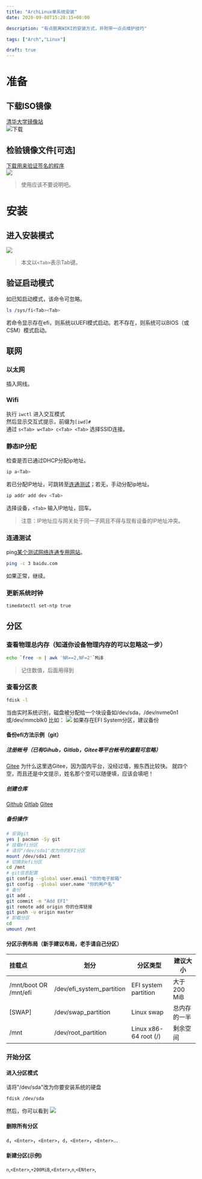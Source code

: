 ```yaml
---
title: "ArchLinux单系统安装"
date: 2020-09-08T15:28:15+08:00

description: "有点脱离WIKI的安装方式，并附带一点点维护技巧"

tags: ["Arch","Linux"]

draft: true
---
```


# 准备  

## 下载ISO镜像

[清华大学镜像站](https://mirrors.tuna.tsinghua.edu.cn/archlinux/iso)  
![下载](https://cdn.jsdelivr.net/gh/LiHua-Official/pic/2020-09-08_18-44.png)

## 检验镜像文件[可选]  

[下载用来验证签名的程序](https://www.gnupg.org/download/index.html#sec-1-2)  
![](https://cdn.jsdelivr.net/gh/LiHua-Official/pic/2020-09-08_18-55.png)
> 使用应该不要说明吧。

# 安装

## 进入安装模式

![](https://cdn.jsdelivr.net/gh/LiHua-Official/pic/Arch%20Linux-2020-09-09-07-36-12.png)
> 本文以`<Tab>`表示Tab键。

## 验证启动模式

如已知启动模式，该命令可忽略。

```bash
ls /sys/fi<Tab><Tab>
```

若命令显示存在efi，则系统以UEFI模式启动。若不存在，则系统可以BIOS（或CSM）模式启动。

## 联网

### 以太网

插入网线。

### Wifi

执行 `iwctl` 进入交互模式  
然后显示交互式提示，前缀为`[iwd]#`  
通过 `s<Tab> w<Tab> c<Tab> <Tab>` 选择SSID连接。

### 静态IP分配  

检查是否已通过DHCP分配ip地址。

```bash
ip a<Tab>
```

若已分配IP地址，可跳转至[连通测试](#连通测试)；若无，手动分配ip地址。  

```bash
ip addr add dev <Tab>
```

选择设备，`<Tab>` 输入IP地址，回车。  
> 注意：IP地址应与网关处于同一子网且不得与现有设备的IP地址冲突。

### 连通测试

ping[某个测试网络连通专用网站](https://baidu.com)。

```bash
ping -c 3 baidu.com
```

如果正常，继续。  

### 更新系统时钟

```bash
timedatectl set-ntp true
```

## 分区  

### 查看物理总内存（知道你设备物理内存的可以忽略这一步）

```bash
echo `free -m | awk 'NR==2,NF=2'`MiB
```

> 记住数值，后面用得到  

### 查看分区表

```bash
fdisk -l
```

当由实时系统识别，磁盘被分配给一个块设备如/dev/sda，/dev/nvme0n1或/dev/mmcblk0
比如：
![](https://cdn.jsdelivr.net/gh/LiHua-Official/pic/Arch%20Linux-2020-09-09-09-46-40.jpg)
如果存在EFI System分区，建议备份

#### 备份efi方法示例（git）

##### 注册帐号（已有Gihub，Gitlab，Gitee等平台帐号的童鞋可忽略）

[Gitee](https://gitee.com/signup)
为什么这里选Gitee，因为国内平台，没经过墙，搬东西比较快。
就四个空，而且还是中文提示，姓名那个空可以随便填，应该会填吧！

##### 创建仓库

[Github](https://github.com/new)
[Gitlab](https://gitlab.com/projects/new)
[Gitee](https://gitee.com/projects/new)

##### 备份操作

```bash
# 安装git
yes | pacman -Sy git
# 挂载efi分区
# 请将"/dev/sda1"改为你的EFI分区
mount /dev/sda1 /mnt
# 切换到efi分区
cd /mnt
# git信息配置
git config --global user.email "你的电子邮箱"
git config --global user.name "你的用户名"
# 备份
git add .
git commit -m "Add EFI"
git remote add origin 你的仓库链接
git push -u origin master
# 卸载分区
cd
umount /mnt
```

#### 分区示例布局（新手建议布局，老手请自己分区）

| 挂载点                | 划分                      | 分区类型              | 建议大小     |
| :-------------------- | ------------------------- | --------------------- | ------------ |
| /mnt/boot OR /mnt/efi | /dev/efi_system_partition | EFI system partition  | 大于200 MiB  |
| [SWAP]                | /dev/swap_partition       | Linux swap            | 总内存的一半 |
| /mnt                  | /dev/root_partition       | Linux x86-64 root (/) | 剩余空间     |

### 开始分区
#### 进入分区模式
请将"/dev/sda"改为你要安装系统的硬盘
```bash
fdisk /dev/sda
```
然后，你可以看到
![](https://cdn.jsdelivr.net/gh/LiHua-Official/pic/Arch%20Linux-2020-09-10-20-06-29.png)
#### 删除所有分区
`d`，`<Enter>`，`<Enter>`，`d`，`<Enter>`，`<Enter>`...
#### 新建分区(示例)
`n`,`<Enter>`,`+200MiB`,`<Enter>`,`n`,`<ENter>`,
